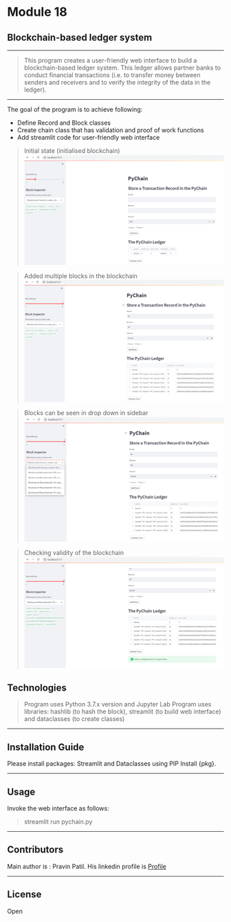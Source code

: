 # Module 18
## Blockchain-based ledger system

 
---
> This program creates a user-friendly web interface to build a blockchain-based ledger system. 
> This ledger allows partner banks to conduct financial transactions (i.e. to transfer money between senders and receivers and to verify the integrity of the data in the ledger).
---

The goal of the program is to achieve following:
* Define Record and Block classes
* Create chain class that has validation and proof of work functions
* Add streamlit code for user-friendly web interface

> Initial state (initialised blockchain)
![app](images/InitialState.png)

>Added multiple blocks in the blockchain
![app](images/MultipleBlocks.png)

>Blocks can be seen in drop down in sidebar
![app](images/MultipleBlocksDD.png)

>Checking validity of the blockchain
![app](images/Validity.png)

## Technologies

> Program uses Python 3.7.x version and Jupyter Lab
> Program uses libraries: hashlib (to hash the block), streamlit (to build web interface) and dataclasses (to create classes)

---

## Installation Guide 

Please install packages: Streamlit and Dataclasses using PIP Install {pkg}.

---
## Usage

Invoke the web interface as follows:

> streamlit run pychain.py

---
## Contributors

Main author is : Pravin Patil. His linkedin profile is [Profile](https://www.linkedin.com/in/pravin-patil-5880301)

---

## License

Open